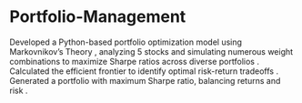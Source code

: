 # Portfolio-Management
Developed a Python-based portfolio optimization model using Markovnikov’s Theory , analyzing 5 stocks and
simulating numerous weight combinations to maximize Sharpe ratios across diverse portfolios .
Calculated the efficient frontier to identify optimal risk-return tradeoffs .
Generated a portfolio with maximum Sharpe ratio, balancing returns and risk .
